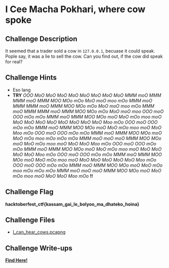 # I Cee Macha Pokhari, where cow spoke

## Challenge Description

It seemed that a trader sold a cow in `127.0.0.1`, becuase it could speak. Pople say, it was a lie to sell the cow. Can you find out, if the cow did speak for real?

## Challenge Hints

- Eso lang
- **TRY** *OOO MoO MoO MoO MoO MoO MoO MoO MoO MMM moO MMM MMM moO MMM MOO MOo mOo MoO moO moo mOo MMM moO MMM MMM moO MMM MOO MOo mOo MoO moO moo mOo MMM moO MMM MMM moO MMM MOO MOo mOo MoO moO moo OOO moO OOO mOo mOo MMM moO MMM MOO MOo moO MoO mOo moo moO MoO MoO MoO MoO MoO MoO MoO MoO Moo mOo OOO moO OOO mOo mOo MMM moO MMM MOO MOo moO MoO mOo moo moO MoO Moo mOo OOO moO OOO mOo mOo MMM moO MMM MOO MOo moO MoO mOo moo mOo mOo mOo MMM moO moO moO MMM MOO MOo moO MoO mOo moo moO MoO MoO Moo mOo OOO moO OOO mOo mOo MMM moO MMM MOO MOo moO MoO mOo moo moO MoO MoO MoO MoO Moo mOo OOO moO OOO mOo mOo MMM moO MMM MOO MOo moO MoO mOo moo moO MoO MoO MoO MoO MoO Moo mOo OOO moO OOO mOo mOo MMM moO MMM MOO MOo moO MoO mOo moo mOo mOo mOo MMM moO moO moO MMM MOO MOo moO MoO mOo moo moO MoO MoO Moo mOo* **!!**

## Challenge Flag

**hacktoberfest_ctf{kassam_gai_le_bolyoo_ma_dhateko_hoina}**

## Challenge Files

- [I_can_hear_cows.pcapng](I_can_hear_cows.pcapng)

## Challenge Write-ups

**[Find Here!](https://github.com/Hacktoberfest-Nepal/Hacktoberfest_CTF/tree/master/Writeups/Misc/Intermediate/I%20Cee%20Macha%20Pokhari%2C%20where%20cow%20spoke)**